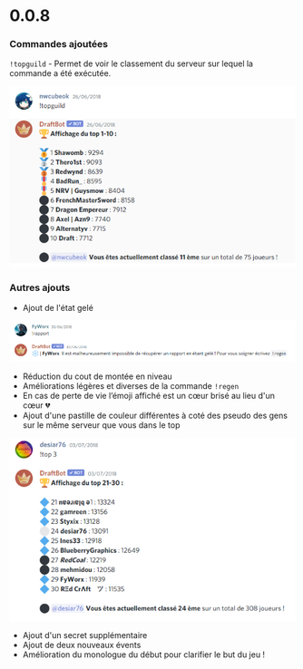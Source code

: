 # 0.0.8

### Commandes ajoutées

`!topguild` - Permet de voir le classement du serveur sur lequel la commande a été exécutée.

![Woah Draft est dans le classement ! Il est vraiment trop fort !](../.gitbook/assets/image%20%2839%29.png)

### Autres ajouts

* Ajout de l'état gelé

![glaglaglaglagla](../.gitbook/assets/image%20%2841%29.png)

* Réduction du cout de montée en niveau
* Améliorations légères et diverses de la commande `!regen`
* En cas de perte de vie l’émoji affiché est un cœur brisé au lieu d'un cœur 💔 
* Ajout d'une pastille de couleur différentes à coté des pseudo des gens sur le même serveur que vous dans le top

![C&apos;est le losange bleu.](../.gitbook/assets/image%20%2838%29.png)

* Ajout d'un secret supplémentaire
* Ajout de deux nouveaux évents
* Amélioration du monologue du début pour clarifier le but du jeu !

